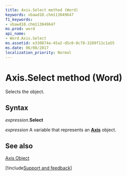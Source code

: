 ```yaml
---
title: Axis.Select method (Word)
keywords: vbawd10.chm113049647
f1_keywords:
- vbawd10.chm113049647
ms.prod: word
api_name:
- Word.Axis.Select
ms.assetid: e330874a-45a2-d5c0-0c78-3289f11c1a55
ms.date: 06/08/2017
localization_priority: Normal
---
```



# Axis.Select method (Word)

Selects the object.


## Syntax

_expression_.**Select**

_expression_ A variable that represents an **[Axis](Word.Axis.md)** object.


## See also


[Axis Object](Word.Axis.md)

[!include[Support and feedback](~/includes/feedback-boilerplate.md)]